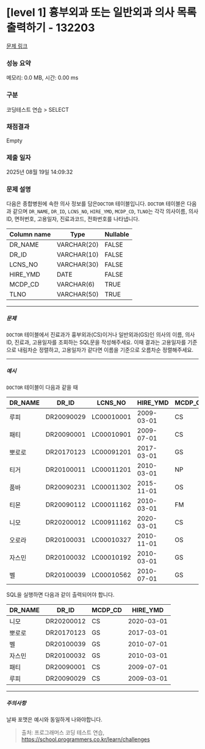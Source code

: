 # [level 1] 흉부외과 또는 일반외과 의사 목록 출력하기 - 132203 

[문제 링크](https://school.programmers.co.kr/learn/courses/30/lessons/132203) 

### 성능 요약

메모리: 0.0 MB, 시간: 0.00 ms

### 구분

코딩테스트 연습 > SELECT

### 채점결과

Empty

### 제출 일자

2025년 08월 19일 14:09:32

### 문제 설명

<p>다음은 종합병원에 속한 의사 정보를 담은<code>DOCTOR</code> 테이블입니다. <code>DOCTOR</code> 테이블은 다음과 같으며 <code>DR_NAME</code>, <code>DR_ID</code>, <code>LCNS_NO</code>, <code>HIRE_YMD</code>, <code>MCDP_CD</code>, <code>TLNO</code>는 각각 의사이름, 의사ID, 면허번호, 고용일자, 진료과코드, 전화번호를 나타냅니다.</p>
<table class="table">
        <thead><tr>
<th>Column name</th>
<th>Type</th>
<th>Nullable</th>
</tr>
</thead>
        <tbody><tr>
<td>DR_NAME</td>
<td>VARCHAR(20)</td>
<td>FALSE</td>
</tr>
<tr>
<td>DR_ID</td>
<td>VARCHAR(10)</td>
<td>FALSE</td>
</tr>
<tr>
<td>LCNS_NO</td>
<td>VARCHAR(30)</td>
<td>FALSE</td>
</tr>
<tr>
<td>HIRE_YMD</td>
<td>DATE</td>
<td>FALSE</td>
</tr>
<tr>
<td>MCDP_CD</td>
<td>VARCHAR(6)</td>
<td>TRUE</td>
</tr>
<tr>
<td>TLNO</td>
<td>VARCHAR(50)</td>
<td>TRUE</td>
</tr>
</tbody>
      </table>
<hr>

<h5>문제</h5>

<p><code>DOCTOR</code> 테이블에서 진료과가 흉부외과(CS)이거나 일반외과(GS)인 의사의 이름, 의사ID, 진료과, 고용일자를 조회하는 SQL문을 작성해주세요. 이때 결과는 고용일자를 기준으로 내림차순 정렬하고, 고용일자가 같다면 이름을 기준으로 오름차순 정렬해주세요.</p>

<hr>

<h5>예시</h5>

<p><code>DOCTOR</code> 테이블이 다음과 같을 때</p>
<table class="table">
        <thead><tr>
<th>DR_NAME</th>
<th>DR_ID</th>
<th>LCNS_NO</th>
<th>HIRE_YMD</th>
<th>MCDP_CD</th>
<th>TLNO</th>
</tr>
</thead>
        <tbody><tr>
<td>루피</td>
<td>DR20090029</td>
<td>LC00010001</td>
<td>2009-03-01</td>
<td>CS</td>
<td>01085482011</td>
</tr>
<tr>
<td>패티</td>
<td>DR20090001</td>
<td>LC00010901</td>
<td>2009-07-01</td>
<td>CS</td>
<td>01085220122</td>
</tr>
<tr>
<td>뽀로로</td>
<td>DR20170123</td>
<td>LC00091201</td>
<td>2017-03-01</td>
<td>GS</td>
<td>01034969210</td>
</tr>
<tr>
<td>티거</td>
<td>DR20100011</td>
<td>LC00011201</td>
<td>2010-03-01</td>
<td>NP</td>
<td>01034229818</td>
</tr>
<tr>
<td>품바</td>
<td>DR20090231</td>
<td>LC00011302</td>
<td>2015-11-01</td>
<td>OS</td>
<td>01049840278</td>
</tr>
<tr>
<td>티몬</td>
<td>DR20090112</td>
<td>LC00011162</td>
<td>2010-03-01</td>
<td>FM</td>
<td>01094622190</td>
</tr>
<tr>
<td>니모</td>
<td>DR20200012</td>
<td>LC00911162</td>
<td>2020-03-01</td>
<td>CS</td>
<td>01089483921</td>
</tr>
<tr>
<td>오로라</td>
<td>DR20100031</td>
<td>LC00010327</td>
<td>2010-11-01</td>
<td>OS</td>
<td>01098428957</td>
</tr>
<tr>
<td>자스민</td>
<td>DR20100032</td>
<td>LC00010192</td>
<td>2010-03-01</td>
<td>GS</td>
<td>01023981922</td>
</tr>
<tr>
<td>벨</td>
<td>DR20100039</td>
<td>LC00010562</td>
<td>2010-07-01</td>
<td>GS</td>
<td>01058390758</td>
</tr>
</tbody>
      </table>
<p>SQL을 실행하면 다음과 같이 출력되어야 합니다.</p>
<table class="table">
        <thead><tr>
<th>DR_NAME</th>
<th>DR_ID</th>
<th>MCDP_CD</th>
<th>HIRE_YMD</th>
</tr>
</thead>
        <tbody><tr>
<td>니모</td>
<td>DR20200012</td>
<td>CS</td>
<td>2020-03-01</td>
</tr>
<tr>
<td>뽀로로</td>
<td>DR20170123</td>
<td>GS</td>
<td>2017-03-01</td>
</tr>
<tr>
<td>벨</td>
<td>DR20100039</td>
<td>GS</td>
<td>2010-07-01</td>
</tr>
<tr>
<td>자스민</td>
<td>DR20100032</td>
<td>GS</td>
<td>2010-03-01</td>
</tr>
<tr>
<td>패티</td>
<td>DR20090001</td>
<td>CS</td>
<td>2009-07-01</td>
</tr>
<tr>
<td>루피</td>
<td>DR20090029</td>
<td>CS</td>
<td>2009-03-01</td>
</tr>
</tbody>
      </table>
<hr>

<h5>주의사항</h5>

<p>날짜 포맷은 예시와 동일하게 나와야합니다.</p>


> 출처: 프로그래머스 코딩 테스트 연습, https://school.programmers.co.kr/learn/challenges
